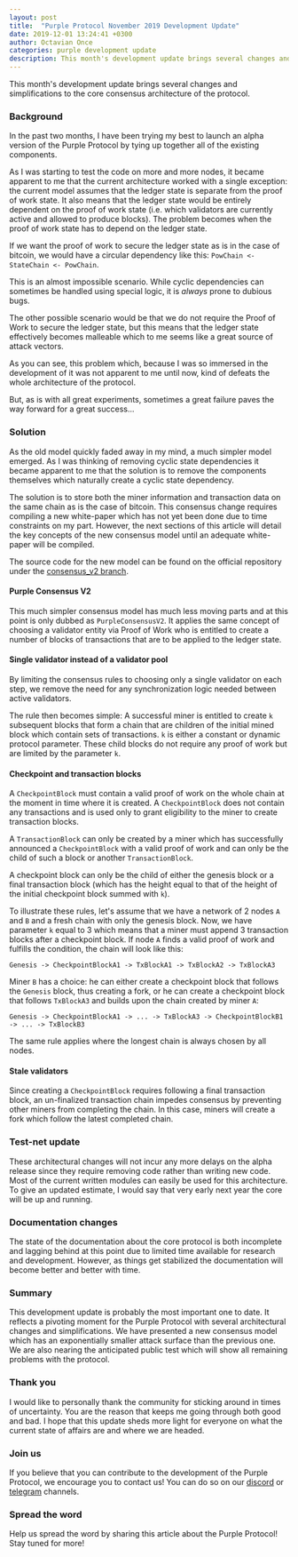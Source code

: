 ```yaml
---
layout: post
title:  "Purple Protocol November 2019 Development Update"
date: 2019-12-01 13:24:41 +0300
author: Octavian Once
categories: purple development update
description: This month's development update brings several changes and simplifications to the core consensus architecture of the protocol...
--- 
```


This month's development update brings several changes and simplifications to the core consensus architecture of the protocol. 

### Background
In the past two months, I have been trying my best to launch an alpha version of the Purple Protocol by tying up together all of the existing components. 

As I was starting to test the code on more and more nodes, it became apparent to me that the current architecture worked with a single exception: the current model assumes that the ledger state is separate from the proof of work state. It also means that the ledger state would be entirely dependent on the proof of work state (i.e. which validators are currently active and allowed to produce blocks). The problem becomes when the proof of work state has to depend on the ledger state. 

If we want the proof of work to secure the ledger state as is in the case of bitcoin, we would have a circular dependency like this: `PowChain <- StateChain <- PowChain`.

This is an almost impossible scenario. While cyclic dependencies can sometimes be handled using special logic, it is *always* prone to dubious bugs.

The other possible scenario would be that we do not require the Proof of Work to secure the ledger state, but this means that the ledger state effectively becomes malleable which to me seems like a great source of attack vectors.

As you can see, this problem which, because I was so immersed in the development of it was not apparent to me until now, kind of defeats the whole architecture of the protocol.

But, as is with all great experiments, sometimes a great failure paves the way forward for a great success...

### Solution
As the old model quickly faded away in my mind, a much simpler model emerged. As I was thinking of removing cyclic state dependencies it became apparent to me that the solution is to remove the components themselves which naturally create a cyclic state dependency. 

The solution is to store both the miner information and transaction data on the same chain as is the case of bitcoin. This consensus change requires compiling a new white-paper which has not yet been done due to time constraints on my part. However, the next sections of this article will detail the key concepts of the new consensus model until an adequate white-paper will be compiled.

The source code for the new model can be found on the official repository under the [consensus_v2 branch](https://github.com/purpleprotocol/purple/tree/consensus_v2).

#### Purple Consensus V2
This much simpler consensus model has much less moving parts and at this point is only dubbed as `PurpleConsensusV2`. It applies the same concept of choosing a validator entity via Proof of Work who is entitled to create a number of blocks of transactions that are to be applied to the ledger state.

#### Single validator instead of a validator pool
By limiting the consensus rules to choosing only a single validator on each step, we remove the need for any synchronization logic needed between active validators.  

The rule then becomes simple: A successful miner is entitled to create `k` subsequent blocks that form a chain that are children of the initial mined block which contain sets of transactions. `k` is either a constant or dynamic protocol parameter. These child blocks do not require any proof of work but are limited by the parameter `k`.

#### Checkpoint and transaction blocks
A `CheckpointBlock` must contain a valid proof of work on the whole chain at the moment in time where it is created. A `CheckpointBlock` does not contain any transactions and is used only to grant eligibility to the miner to create transaction blocks.

A `TransactionBlock` can only be created by a miner which has successfully announced a `CheckpointBlock` with a valid proof of work and can only be the child of such a block or another `TransactionBlock`.

A checkpoint block can only be the child of either the genesis block or a final transaction block (which has the height equal to that of the height of the initial checkpoint block summed with `k`).

To illustrate these rules, let's assume that we have a network of 2 nodes `A` and `B` and a fresh chain with only the genesis block. Now, we have parameter `k` equal to 3 which means that a miner must append 3 transaction blocks after a checkpoint block. If node `A` finds a valid proof of work and fulfills the condition, the chain will look like this:

```
Genesis -> CheckpointBlockA1 -> TxBlockA1 -> TxBlockA2 -> TxBlockA3
```

Miner `B` has a choice: he can either create a checkpoint block that follows the `Genesis` block, thus creating a fork, or he can create a checkpoint block that follows `TxBlockA3` and builds upon the chain created by miner `A`: 

```
Genesis -> CheckpointBlockA1 -> ... -> TxBlockA3 -> CheckpointBlockB1 
-> ... -> TxBlockB3
```

The same rule applies where the longest chain is always chosen by all nodes.

#### Stale validators
Since creating a `CheckpointBlock` requires following a final transaction block, an un-finalized
transaction chain impedes consensus by preventing other miners from completing the chain. In this case,
miners will create a fork which follow the latest completed chain.

### Test-net update
These architectural changes will not incur any more delays on the alpha release since they require removing code rather than writing new code. Most of the current written modules can easily be used for this architecture. To give an updated estimate, I would say that very early next year the core will be up and running.

### Documentation changes
The state of the documentation about the core protocol is both incomplete and lagging behind at this point due to limited time available for research and development. However, as things get stabilized the documentation will become better and better with time.

### Summary
This development update is probably the most important one to date. It reflects a pivoting moment for the Purple Protocol with several architectural changes and simplifications. We have presented a new consensus model which has an exponentially smaller attack surface than the previous one. We are also nearing the anticipated public test which will show all remaining problems with the protocol.

### Thank you
I would like to personally thank the community for sticking around in times of uncertainty. You are the reason that keeps me going through both good and bad. I hope that this update sheds more light for everyone on what the current state of affairs are and where we are headed.

### Join us
If you believe that you can contribute to the development of the Purple Protocol, we encourage you to contact us! You can do so on our [discord](https://discord.gg/5ZVZnKd) or [telegram](https://t.me/purple_protocol) channels. 

### Spread the word
Help us spread the word by sharing this article about the Purple Protocol! Stay tuned for more!